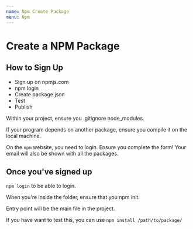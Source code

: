 ```yaml
---
name: Npm Create Package
menu: Npm 
---
```

# Create a NPM Package

## How to Sign Up

- Sign up on npmjs.com
- npm login
- Create package.json
- Test
- Publish

Within your project, ensure you .gitignore node_modules.

If your program depends on another package, ensure you compile it on the local machine.

On the `npm` website, you need to login. Ensure you complete the form! Your email will also be shown with all the packages.

## Once you've signed up

`npm login` to be able to login.

When you're inside the folder, ensure that you npm init.

Entry point will be the main file in the project.

If you have want to test this, you can use `npm install /path/to/package/`
